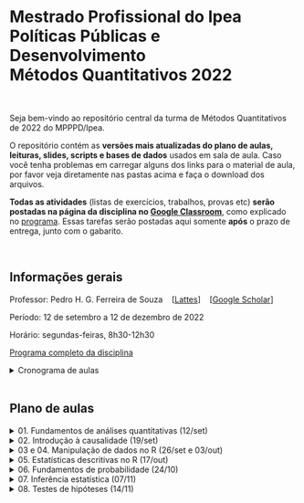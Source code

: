 # Mestrado Profissional do Ipea <br> Políticas Públicas e Desenvolvimento <br> Métodos Quantitativos 2022

<br> 

Seja bem-vindo ao repositório central da turma de Métodos Quantitativos de 2022 do MPPPD/Ipea. 

O repositório contém as **versões mais atualizadas do plano de aulas, leituras, slides, scripts e bases de dados** usados em sala de aula. Caso você tenha problemas em carregar alguns dos links para o material de aula, por favor veja diretamente nas pastas acima e faça o download dos arquivos.

**Todas as atividades** (listas de exercícios, trabalhos, provas etc) **serão postadas na página da disciplina no [Google Classroom](http://classroom.google.com)**, como explicado no [programa](programa-completo.pdf). Essas tarefas serão postadas aqui somente **após** o prazo de entrega, junto com o gabarito.


<br>

## Informações gerais

Professor: Pedro H. G. Ferreira de Souza  &nbsp;&nbsp;  [[Lattes](http://lattes.cnpq.br/6550053913880063)] &nbsp;&nbsp; [[Google Scholar](https://scholar.google.com.br/citations?user=OO5-iGcAAAAJ&hl=pt-BR)]

Período: 12 de setembro a 12 de dezembro de 2022

Horário: segundas-feiras, 8h30-12h30

[Programa completo da disciplina](programa-completo.pdf)

<details><summary>Cronograma de aulas</summary>

---
 
| Aula | Data  | Tópico                                               | Aula prática? | Entrega de atividade? |
|------|-------|------------------------------------------------------|---------------|-----------------------|
| 1    | 12/09 | [Fundamentos de análises quantitativas](01-fundamentos/) | Não           | Não               |
| 2    | 19/09 | [Introdução à causalidade](02-causalidade/)              | Não           | Sim               |
| 3    | 26/09 | [Manipulação de dados no R, parte 1](03-04-introducao-R/)   | Sim        | Sim               |
| 4    | 03/10 | [Manipulação de dados no R, parte 2](03-04-introducao-R/)   | Sim        | Não               |
| -    | 10/10 | **AULA CANCELADA**                                   | -                 | Não               |
| 5    | 17/10 | [Estatísticas descritivas no R](05-estatistica-descritiva/) | Sim        | Não               |
| 6    | 24/10 | [Fundamentos de probabilidade](06-probabilidade/)    | Sim           | Sim                   |
| -    | 31/10 | **NÃO HAVERÁ AULA**                                  | -             | Não                   |
| 7    | 07/11 | [Inferência estatística](07-inferencia/)             | Sim           | Sim                   |
| 8    | 14/11 | [Testes de hipóteses](08-testes-hipoteses/)          | Sim           | Não                   |
| 9    | 21/11 | Regressao linear, parte 1                            | Sim           | Sim                   |
| -    | 28/11 | **NÃO HAVERÁ AULA**                                  | -             | Não                   |
| 10   | 05/12 | Regressão linear, parte 2                            | Sim           | Sim                   |
| 11   | 12/12 | Regressão linear, parte 3                            | Sim           | Sim                   |
| -    | 16/12 | **PRAZO PARA ENTREGA DO TRABALHO FINAL**             | -             | Sim                   |
 
---
  
</details>




<br>

## Plano de aulas

<details><summary>01. Fundamentos de análises quantitativas (12/set) </summary>

---
 
Leitura obrigatória

&nbsp;&nbsp;&nbsp;&nbsp;&nbsp; [Babbie 2021, cap. 4](01-fundamentos/leituras/babbie-2021-cap4.pdf)

Leituras optativas

&nbsp;&nbsp;&nbsp;&nbsp;&nbsp; [Babbie 2021, cap. 1](01-fundamentos/leituras/babbie-2021-cap1.pdf)
 
&nbsp;&nbsp;&nbsp;&nbsp;&nbsp; [Kellstedt e Whitten 2018, p. 1-42](01-fundamentos/leituras/kellstedt-whitten-2018-p1a42.pdf)

&nbsp;&nbsp;&nbsp;&nbsp;&nbsp; [King, Keohane e Verba 1994, cap. 1](01-fundamentos/leituras/king-keohane-verba-1994-cap1.pdf)

&nbsp;&nbsp;&nbsp;&nbsp;&nbsp; [Ragin e Amoroso 2011, caps. 1 e 2](01-fundamentos/leituras/ragin-amoroso-2011-cap1e2.pdf)
 
Slides
 
&nbsp;&nbsp;&nbsp;&nbsp;&nbsp; [pdf para download](01-fundamentos/slides/MQ_2022_Aula_01.pdf)

Atividade \#1

&nbsp;&nbsp;&nbsp;&nbsp;&nbsp; [Perguntas](01-fundamentos/atividade/atividade01.pdf)

&nbsp;&nbsp;&nbsp;&nbsp;&nbsp; [Gabarito](01-fundamentos/atividade/atividade01-gabarito.pdf)

---
  
</details>

<details><summary>02. Introdução à causalidade (19/set) </summary>

---
 
Leituras obrigatórias

&nbsp;&nbsp;&nbsp;&nbsp;&nbsp; [Cunningham 2021, cap. 4](02-causalidade/leituras/cunningham-2021-cap4.pdf) 
 
&nbsp;&nbsp;&nbsp;&nbsp;&nbsp; [Kellstedt e Whitten 2018, cap. 3](02-causalidade/leituras/kellstedt-whitten-2018-cap3.pdf)

&nbsp;&nbsp;&nbsp;&nbsp;&nbsp; [Kellstedt e Whitten 2018, cap. 4](02-causalidade/leituras/kellstedt-whitten-2018-cap4.pdf)

Leitura optativa

&nbsp;&nbsp;&nbsp;&nbsp;&nbsp; [Dowd e Town 2002](02-causalidade/leituras/dowd-town-2002.pdf)

Slides
 
&nbsp;&nbsp;&nbsp;&nbsp;&nbsp; [pdf para download](02-causalidade/slides/MQ_2022_Aula_02.pdf)

Atividade \#2

&nbsp;&nbsp;&nbsp;&nbsp;&nbsp; [Perguntas](02-causalidade/atividade/atividade02.pdf)

&nbsp;&nbsp;&nbsp;&nbsp;&nbsp; [Gabarito](02-causalidade/atividade/atividade02-gabarito.pdf)
 
---
  
</details>

<details><summary>03 e 04. Manipulação de dados no R (26/set e 03/out) </summary>

---
 
Leituras obrigatórias

&nbsp;&nbsp;&nbsp;&nbsp;&nbsp; Curso-R, *Ciência de Dados em R*, capítulos 1 a 6 

&nbsp;&nbsp;&nbsp;&nbsp;&nbsp; [[versão web](https://livro.curso-r.com/index.html)] &nbsp;&nbsp; [[pdf completo](https://livro.curso-r.com/livro-curso-r.pdf)] &nbsp;&nbsp; [[pdf para aula](03-introducao-R/leituras/curso-r-livro-cap1a6.pdf)] 


&nbsp;&nbsp;&nbsp;&nbsp;&nbsp; IBPAD, *Ciência de Dados em R - Introdução*, capítulos 1 a 5 

&nbsp;&nbsp;&nbsp;&nbsp;&nbsp; [[versão web](https://cdr.ibpad.com.br/index.html)] &nbsp;&nbsp; [[pdf completo](https://cdr.ibpad.com.br/cdr-intro.pdf)] &nbsp;&nbsp; [[pdf para aula](03-introducao-R/leituras/ibpad-livro-cap1a6.pdf)] 
 
Leituras optativas

&nbsp;&nbsp;&nbsp;&nbsp;&nbsp; Roger Peng, *R Programming for Data Science*, capítulos 3 a 6 

&nbsp;&nbsp;&nbsp;&nbsp;&nbsp; [[versão web](https://bookdown.org/rdpeng/rprogdatascience/)] &nbsp;&nbsp; [[pdf completo](https://leanpub.com/rprogramming)] &nbsp;&nbsp; [[pdf para aula](03-introducao-R/leituras/roger-peng-cap3a6.pdf)] 

&nbsp;&nbsp;&nbsp;&nbsp;&nbsp; Rafael Irizarry, *Introduction to Data Science*, capítulos 1 a 6  

&nbsp;&nbsp;&nbsp;&nbsp;&nbsp; [[versão web](https://rafalab.github.io/dsbook/)] &nbsp;&nbsp; [[pdf completo](https://leanpub.com/datasciencebook)] &nbsp;&nbsp; [[pdf para aula](03-introducao-R/leituras/rafael-irizarry-cap1a5.pdf)] 
 
Slides
 
&nbsp;&nbsp;&nbsp;&nbsp;&nbsp; [pdf para download](03-04-introducao-R/slides/MQ_2022_Aula_03_04.pdf)
 
Material de apoio (scripts, dados e afins)
 
&nbsp;&nbsp;&nbsp;&nbsp;&nbsp; [zip para download](03-04-introducao-R/material-apoio.zip)
 
Atividade \#3
 
&nbsp;&nbsp;&nbsp;&nbsp;&nbsp; [Perguntas](03-04-introducao-R/atividade/atividade03.r)

&nbsp;&nbsp;&nbsp;&nbsp;&nbsp; [Gabarito](03-04-introducao-R/atividade/atividade03-respostas.r)

---
 
</details>


<details><summary>05. Estatísticas descritivas no R (17/out) </summary>

---
 
Leituras obrigatórias

&nbsp;&nbsp;&nbsp;&nbsp;&nbsp; [Agresti 2018 cap. 3](/05-estatistica-descritiva/leituras/agresti-2018-cap3.pdf)

&nbsp;&nbsp;&nbsp;&nbsp;&nbsp; [Bussab e Morettin 2010 caps. 3 e 4](/05-estatistica-descritiva/leituras/bussab-morettin-2010-cap3e4.pdf)
 
Leituras optativas

&nbsp;&nbsp;&nbsp;&nbsp;&nbsp; [Huntington-Klein 2022 caps. 3 e 4](/05-estatistica-descritiva/leituras/huntington-klein-2022-cap3e4.pdf)

&nbsp;&nbsp;&nbsp;&nbsp;&nbsp; [Kellstedt e Whitten 2018 cap. 6](/05-estatistica-descritiva/leituras/kellstedt-whitten-2018-cap6.pdf)
 
Slides
 
&nbsp;&nbsp;&nbsp;&nbsp;&nbsp; [pdf para download](05-estatistica-descritiva/slides/MQ_2022_Aula_05.pdf)
 
Material de apoio (scripts, dados e afins)
 
&nbsp;&nbsp;&nbsp;&nbsp;&nbsp; [zip para download](05-estatistica-descritiva/material-apoio.zip)
 
Atividade \#4
 
&nbsp;&nbsp;&nbsp;&nbsp;&nbsp; [Perguntas](05-estatistica-descritiva/atividade/atividade04.r)

&nbsp;&nbsp;&nbsp;&nbsp;&nbsp; [Gabarito](05-estatistica-descritiva/atividade/atividade04-respostas.r)

---
 
  
</details>


<details><summary>06. Fundamentos de probabilidade (24/10) </summary>

--- 

Leituras obrigatórias 

&nbsp;&nbsp;&nbsp;&nbsp;&nbsp; [Agresti 2018 caps. 2 e 4](06-probabilidade/leituras/agresti-2018-cap2e4.pdf)

Leituras optativas

&nbsp;&nbsp;&nbsp;&nbsp;&nbsp; [Bussab e Morettin 2010 caps. 5 a 8](06-probabilidade/leituras/bussab-morettin-2010-cap5a8.pdf)

&nbsp;&nbsp;&nbsp;&nbsp;&nbsp; [Kellstedt e Whitten 2018 cap. 7](06-probabilidade/leituras/kellstedt-whitten-2018-cap7.pdf)

Slides
 
&nbsp;&nbsp;&nbsp;&nbsp;&nbsp; [pdf para download](06-probabilidade/slides/MQ_2002_Aula_06.pdf)

---

</details>


<details><summary>07. Inferência estatística (07/11) </summary>

--- 

Leituras obrigatórias 

&nbsp;&nbsp;&nbsp;&nbsp;&nbsp; [Agresti 2018 caps. 5](07-inferencia/leituras/agresti-2018-cap5.pdf)

Leituras optativas

&nbsp;&nbsp;&nbsp;&nbsp;&nbsp; [Bussab e Morettin 2010 caps. 10 e 11](07-inferencia/leituras/bussab-morettin-2010-cap10e11.pdf)

Slides
 
&nbsp;&nbsp;&nbsp;&nbsp;&nbsp; [pdf para download](07-inferencia/slides/MQ_2002_Aula_07.pdf)

---

</details>



<details><summary>08. Testes de hipóteses (14/11) </summary>

--- 

Leituras obrigatórias 

&nbsp;&nbsp;&nbsp;&nbsp;&nbsp; [Agresti 2018 caps. 6](08-testes-hipoteses/leituras/agresti-2018-cap6.pdf)

Leituras optativas

&nbsp;&nbsp;&nbsp;&nbsp;&nbsp; [Bussab e Morettin 2010 caps. 12 e 13](08-testes-hipoteses/leituras/bussab-morettin-2010-cap12e13.pdf)

Slides
 
&nbsp;&nbsp;&nbsp;&nbsp;&nbsp; [pdf para download](08-testes-hipoteses//slides/MQ_2002_Aula_08.pdf)

---

</details>

